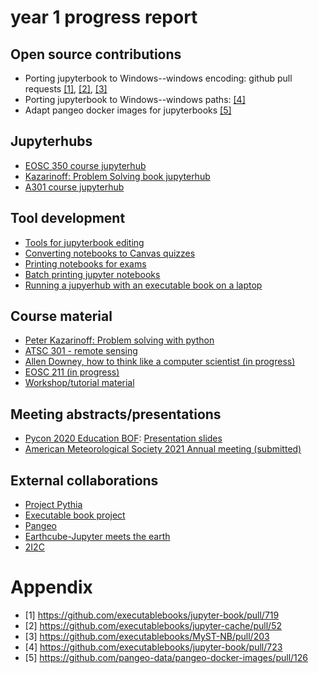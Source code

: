 # year 1 progress report

## Open source contributions

* Porting jupyterbook to Windows--windows encoding: github pull requests [[1]](https://github.com/executablebooks/jupyter-book/pull/719), [[2]](https://github.com/executablebooks/jupyter-cache/pull/52), [[3]](https://github.com/executablebooks/MyST-NB/pull/203)
* Porting jupyterbook to Windows--windows paths: [[4]](https://github.com/executablebooks/jupyter-book/pull/723)
* Adapt pangeo docker images for jupyterbooks [[5]](https://github.com/pangeo-data/pangeo-docker-images/pull/126)

## Jupyterhubs

* [EOSC 350 course jupyterhub](https://jupyterhub.eoas.ubc.ca)
* [Kazarinoff: Problem Solving book jupyterhub](https://atsc_hub.eoas.ubc.ca)
* [A301 course jupyterhub](https://a301_hub.eoas.ubc.ca)


## Tool development

* [Tools for jupyterbook editing](https://github.com/eoas-ubc/jb_tools)
* [Converting notebooks to Canvas quizzes](https://github.com/eoas-ubc/md2canvas)
* [Printing notebooks for exams](https://github.com/eoas-ubc/paged_html_theme)
* [Batch printing jupyter notebooks](https://github.com/eoas-ubc/trio_chrome)
* [Running a jupyerhub with an executable book on a laptop](https://github.com/executablebooks/jupyter-book/issues/765#issuecomment-672220264)

## Course material

* [Peter Kazarinoff: Problem solving with python](https://atsc_web.eoas.ubc.ca)
* [ATSC 301 - remote sensing](https://a301_web.eoas.ubc.ca)
* [Allen Downey, how to think like a computer scientist (in progress)](https://phaustin.github.io/think_jupyter/preface.html)
* [EOSC 211 (in progress)](https://phaustin.github.io/eosc211/info_and_announcements.html)
* [Workshop/tutorial material](https://phaustin.github.io/ocese-docs/)

## Meeting abstracts/presentations

* [Pycon 2020 Education BOF](https://www.scipy2020.scipy.org/schedule): [Presentation slides](https://eoas-ubc.github.io/scipy/scipy_bof_slides.slides.html#/)
* [American Meteorological Society 2021 Annual meeting (submitted)](https://ams.confex.com/ams/101ANNUAL/11python/papers/viewonly.cgi?password=582729&username=384767)

## External collaborations

* [Project Pythia](https://docs.google.com/document/d/1HzOYGRsMnnE8KQIeU_nR6DSjLNj7pSoK8V9_kn0_rHw/edit)
* [Executable book project](https://executablebooks.org/en/latest/)
* [Pangeo](https://github.com/pangeo-data/education-material)
* [Earthcube-Jupyter meets the earth](https://blog.jupyter.org/jupyter-meets-the-earth-1b0eb33c83f)
* [2I2C](https://2i2c.org/)

# Appendix

* [1] https://github.com/executablebooks/jupyter-book/pull/719
* [2] https://github.com/executablebooks/jupyter-cache/pull/52
* [3] https://github.com/executablebooks/MyST-NB/pull/203
* [4] https://github.com/executablebooks/jupyter-book/pull/723
* [5] https://github.com/pangeo-data/pangeo-docker-images/pull/126

